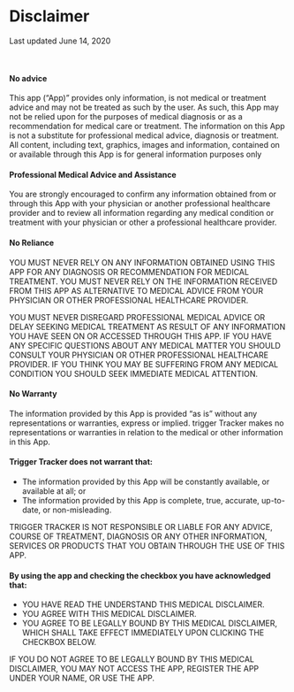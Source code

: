 # Disclaimer
Last updated June 14, 2020

<br>

#### No advice
This app (“App)” provides only information, is not medical or treatment advice and may not be treated as such by the user. As such, this App may not be relied upon for the purposes of medical diagnosis or as a recommendation for medical care or treatment. The information on this App is not a substitute for professional medical advice, diagnosis or treatment. All content, including text, graphics, images and information, contained on or available through this App is for general information purposes only

#### Professional Medical Advice and Assistance
You are strongly encouraged to confirm any information obtained from or through this App with your physician or another professional healthcare provider and to review all information regarding any medical condition or treatment with your physician or other a professional healthcare provider.

#### No Reliance
YOU MUST NEVER RELY ON ANY INFORMATION OBTAINED USING THIS APP FOR ANY DIAGNOSIS OR RECOMMENDATION FOR MEDICAL TREATMENT. YOU MUST NEVER RELY ON THE INFORMATION RECEIVED FROM THIS APP AS ALTERNATIVE TO MEDICAL ADVICE FROM YOUR PHYSICIAN OR OTHER PROFESSIONAL HEALTHCARE PROVIDER.

YOU MUST NEVER DISREGARD PROFESSIONAL MEDICAL ADVICE OR DELAY SEEKING MEDICAL TREATMENT AS RESULT OF ANY INFORMATION YOU HAVE SEEN ON OR ACCESSED THROUGH THIS APP. IF YOU HAVE ANY SPECIFIC QUESTIONS ABOUT ANY MEDICAL MATTER YOU SHOULD CONSULT YOUR PHYSICIAN OR OTHER PROFESSIONAL HEALTHCARE PROVIDER. IF YOU THINK YOU MAY BE SUFFERING FROM ANY MEDICAL CONDITION YOU SHOULD SEEK IMMEDIATE MEDICAL ATTENTION.

#### No Warranty
The information provided by this App is provided “as is” without any representations or warranties, express or implied. trigger Tracker makes no representations or warranties in relation to the medical or other information in this App.

#### Trigger Tracker does not warrant that:
- The information provided by this App will be constantly available, or available at all;
or
- The information provided by this App is complete, true, accurate, up-to-date, or non-misleading.

TRIGGER TRACKER IS NOT RESPONSIBLE OR LIABLE FOR ANY ADVICE, COURSE OF TREATMENT, DIAGNOSIS OR ANY OTHER INFORMATION, SERVICES OR PRODUCTS THAT YOU OBTAIN THROUGH THE USE OF THIS APP.

####  By using the app and checking the checkbox you have acknowledged that:
- YOU HAVE READ THE UNDERSTAND THIS MEDICAL DISCLAIMER.
- YOU AGREE WITH THIS MEDICAL DISCLAIMER.
- YOU AGREE TO BE LEGALLY BOUND BY THIS MEDICAL DISCLAIMER, WHICH SHALL TAKE EFFECT IMMEDIATELY UPON CLICKING THE CHECKBOX BELOW.

IF YOU DO NOT AGREE TO BE LEGALLY BOUND BY THIS MEDICAL DISCLAIMER, YOU MAY NOT ACCESS THE APP, REGISTER THE APP UNDER YOUR NAME, OR USE THE APP.